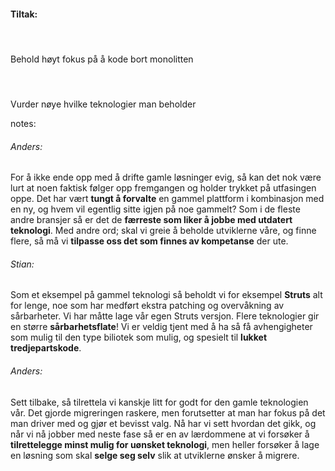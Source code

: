 #### Tiltak:
#### </br> 
Behold høyt fokus på å kode bort monolitten
#### </br> 
Vurder nøye hvilke teknologier man beholder


notes:
###### Anders:
For å ikke ende opp med å drifte gamle løsninger evig, så kan det nok være lurt at noen faktisk følger opp fremgangen og holder trykket på utfasingen oppe. Det har vært **tungt å forvalte** en gammel plattform i kombinasjon med en ny, og hvem vil egentlig sitte igjen på noe gammelt? Som i de fleste andre bransjer så er det de **færreste som liker å jobbe med utdatert teknologi**. Med andre ord; skal vi greie å beholde utviklerne våre, og finne flere, så må vi **tilpasse oss det som finnes av kompetanse** der ute.

###### Stian:
Som et eksempel på gammel teknologi så beholdt vi for eksempel **Struts** alt for lenge, noe som har medført ekstra patching og overvåkning av sårbarheter. Vi har måtte lage vår egen Struts versjon. Flere teknologier gir en større **sårbarhetsflate**! Vi er veldig tjent med å ha så få avhengigheter som mulig til den type biliotek som mulig, og spesielt til **lukket tredjepartskode**.

###### Anders:
Sett tilbake, så tilrettela vi kanskje litt for godt for den gamle teknologien vår. Det gjorde migreringen raskere, men forutsetter at man har fokus på det man driver med og gjør et bevisst valg. Nå har vi sett hvordan det gikk, og når vi nå jobber med neste fase så er en av lærdommene at vi forsøker å **tilrettelegge minst mulig for uønsket teknologi**, men heller forsøker å lage en løsning som skal **selge seg selv** slik at utviklerne ønsker å migrere.
